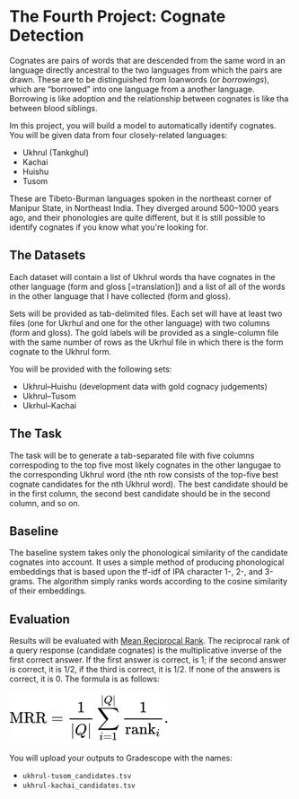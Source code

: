 ---
---

# The Fourth Project: Cognate Detection

Cognates are pairs of words that are descended from the same word in an language directly ancestral to the two languages from which the pairs are drawn. These are to be distinguished from loanwords (or *borrowings*), which are “borrowed” into one language from a another language. Borrowing is like adoption and the relationship between cognates is like tha between blood siblings.

Im this project, you will build a model to automatically identify cognates. You will be given data from four closely-related languages:

- Ukhrul (Tankghul)
- Kachai
- Huishu
- Tusom

These are Tibeto-Burman languages spoken in the northeast corner of Manipur State, in Northeast India. They diverged around 500–1000 years ago, and their phonologies are quite different, but it is still possible to identify cognates if you know what you're looking for.

## The Datasets

Each dataset will contain a list of Ukhrul words tha have cognates in the other language (form and gloss [=translation]) and a list of all of the words in the other language that I have collected (form and gloss).

Sets will be provided as tab-delimited files. Each set will have at least two files (one for Ukrhul and one for the other language) with two columns (form and gloss). The gold labels will be provided as a single-column file with the same number of rows as the Ukrhul file in which there is the form cognate to the Ukhrul form.

You will be provided with the following sets:

- Ukhrul–Huishu (development data with gold cognacy judgements)
- Ukhrul–Tusom
- Ukrhul–Kachai

## The Task

The task will be to generate a tab-separated file with five columns correspoding to the top five most likely cognates in the other langugae to the corresponding Ukhrul word (the nth row consists of the top-five best cognate candidates for the nth Ukhrul word). The best candidate should be in the first column, the second best candidate should be in the second column, and so on.

## Baseline

The baseline system takes only the phonological similarity of the candidate cognates into account. It uses a simple method of producing phonological embeddings that is based upon the tf-idf of IPA character 1-, 2-, and 3-grams. The algorithm simply ranks words according to the cosine similarity of their embeddings.

## Evaluation

Results will be evaluated with [Mean Reciprocal Rank](https://en.wikipedia.org/wiki/Mean_reciprocal_rank). The reciprocal rank of a query response (candidate cognates) is the multiplicative inverse of the first correct answer. If the first answer is correct, is 1; if the second answer is correct, it is 1/2, if the third is correct, it is 1/2. If none of the answers is correct, it is 0. The formula is as follows:

![The formula for Mean Reciprocal Rank](assets/images/mrr.svg)

You will upload your outputs to Gradescope with the names:

- `ukhrul-tusom_candidates.tsv`
- `ukhrul-kachai_candidates.tsv`